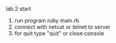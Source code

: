 lab 2 start

1. run program
    ruby main.rb <port> <host>
2. connect with netcat or telnet to server
3. for quit type "quit" or close console
